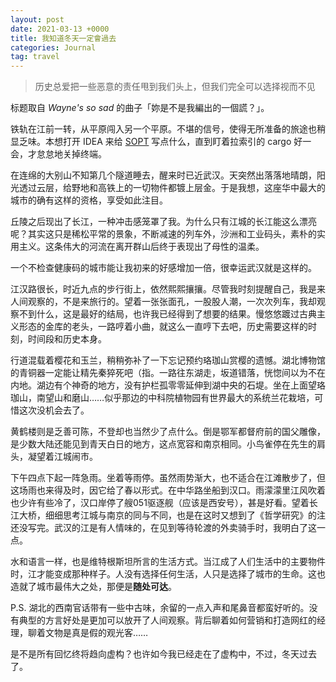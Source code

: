 ```yaml
---
layout: post
date: 2021-03-13 +0000
title: 我知道冬天一定會過去
categories: Journal
tag: travel
---
```


>  历史总爱把一些恶意的责任甩到我们头上，但我们完全可以选择视而不见

标题取自 *Wayne's so sad* 的曲子「妳是不是我編出的一個謊？」。

铁轨在江前一转，从平原闯入另一个平原。不堪的信号，使得无所准备的旅途也稍显乏味。本想打开 IDEA 来给 [SOPT](https://github.com/njupt-nyr/sopt) 写点什么，直到盯着拉索引的 cargo 好一会，才怠怠地关掉终端。

在连绵的大别山不知第几个隧道睡去，醒来时已近武汉。天突然出落落地晴朗，阳光透过云层，给野地和高铁上的一切物件都镀上层金。于是我想，这座华中最大的城市的确有这样的资格，享受如此注目。

丘陵之后现出了长江，一种冲击感笼罩了我。为什么只有江城的长江能这么漂亮呢？其实这只是稀松平常的景象，不断减速的列车外，沙洲和工业码头，素朴的实用主义。这条伟大的河流在离开群山后终于表现出了母性的温柔。

一个不检查健康码的城市能让我初来的好感增加一倍，很幸运武汉就是这样的。

江汉路很长，时近九点的步行街上，依然熙熙攘攘。尽管我时刻提醒自己，我是来人间观察的，不是来旅行的。望着一张张面孔，一股股人潮，一次次列车，我却观察不到什么，这是最好的结局，也许我已经得到了想要的结果。慢悠悠踱过古典主义形态的金库的老头，一路哼着小曲，就这么一直哼下去吧，历史需要这样的时刻，时间段和历史本身。

行道混载着樱花和玉兰，稍稍弥补了一下忘记预约珞珈山赏樱的遗憾。湖北博物馆的青铜器一定能让精先秦猝死吧（指。一路往东湖走，坂道错落，恍惚间以为不在内地。湖边有个神奇的地方，没有护栏孤零零延伸到湖中央的石堤。坐在上面望珞珈山，南望山和磨山……似乎那边的中科院植物园有世界最大的系统兰花栽培，可惜这次没机会去了。

黄鹤楼则是乏善可陈，不登却也当然少了点什么。倒是鄂军都督府前的国父雕像，是少数大陆还能见到青天白日的地方，这点宽容和南京相同。小鸟雀停在先生的肩头，凝望着江城闹市。

下午四点下起一阵急雨。坐着等雨停。虽然雨势渐大，也不适合在江滩散步了，但这场雨也来得及时，因它给了春以形式。在中华路坐船到汉口。雨濛濛里江风吹着也少许有些冷了，汉口岸停了艘051驱逐舰（应该是西安号），甚是好看。望着长江大桥，细细思考江城与南京的同与不同，也是在这时又想到了《哲学研究》的注还没写完。武汉的江是有人情味的，在见到等待轮渡的外卖骑手时，我明白了这一点。

水和语言一样，也是维特根斯坦所言的生活方式。当江成了人们生活中的主要物件时，江才能变成那种样子。人没有选择任何生活，人只是选择了城市的生命。这也造就了城市最伟大之处，那便是**随处可达**。



P.S. 湖北的西南官话带有一些中古味，余留的一点入声和尾鼻音都蛮好听的。没有典型的方言好处是更加可以放开了人间观察。背后聊着如何营销和打造网红的经理，聊着文物是真是假的观光客……



是不是所有回忆终将趋向虚构？也许如今我已经走在了虚构中，不过，冬天过去了。
